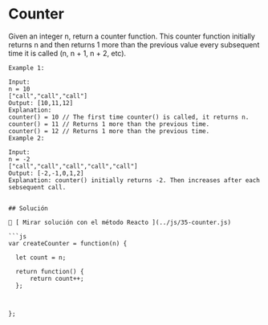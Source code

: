 
# Counter

Given an integer n, return a counter function. This counter function initially returns n and then returns 1 more than the previous value every subsequent time it is called (n, n + 1, n + 2, etc).

 
```
Example 1:

Input: 
n = 10 
["call","call","call"]
Output: [10,11,12]
Explanation: 
counter() = 10 // The first time counter() is called, it returns n.
counter() = 11 // Returns 1 more than the previous time.
counter() = 12 // Returns 1 more than the previous time.
Example 2:
```
```
Input: 
n = -2
["call","call","call","call","call"]
Output: [-2,-1,0,1,2]
Explanation: counter() initially returns -2. Then increases after each sebsequent call.
```
 


```

## Solución

🔗 [ Mirar solución con el método Reacto ](../js/35-counter.js)

```js
var createCounter = function(n) {

  let count = n; 

  return function() {
      return count++;
  };


   
};
```



